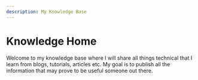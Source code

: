 ```yaml
---
description: My Knowledge Base
---
```


# Knowledge Home

Welcome to my knowledge base where I will share all things technical that I learn from blogs, tutorials, articles etc. My goal is to publish all the information that may prove to be useful someone out there.

 

